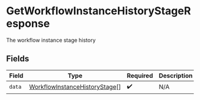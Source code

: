 # GetWorkflowInstanceHistoryStageResponse

The workflow instance stage history


## Fields

| Field                                                                                 | Type                                                                                  | Required                                                                              | Description                                                                           |
| ------------------------------------------------------------------------------------- | ------------------------------------------------------------------------------------- | ------------------------------------------------------------------------------------- | ------------------------------------------------------------------------------------- |
| `data`                                                                                | [WorkflowInstanceHistoryStage](../../models/shared/workflowinstancehistorystage.md)[] | :heavy_check_mark:                                                                    | N/A                                                                                   |